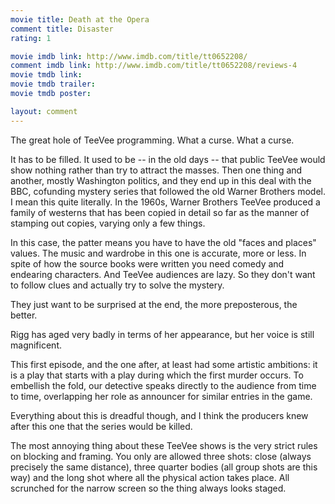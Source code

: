 ```yaml
---
movie title: Death at the Opera
comment title: Disaster
rating: 1

movie imdb link: http://www.imdb.com/title/tt0652208/
comment imdb link: http://www.imdb.com/title/tt0652208/reviews-4
movie tmdb link: 
movie tmdb trailer: 
movie tmdb poster: 

layout: comment
---
```


The great hole of TeeVee programming. What a curse. What a curse.

It has to be filled. It used to be -- in the old days -- that public TeeVee would show nothing rather than try to attract the masses. Then one thing and another, mostly Washington politics, and they end up in this deal with the BBC, cofunding mystery series that followed the old Warner Brothers model. I mean this quite literally. In the 1960s, Warner Brothers TeeVee produced a family of westerns that has been copied in detail so far as the manner of stamping out copies, varying only a few things.

In this case, the patter means you have to have the old "faces and places" values. The music and wardrobe in this one is accurate, more or less. In spite of how the source books were written you need comedy and endearing characters. And TeeVee audiences are lazy. So they don't want to follow clues and actually try to solve the mystery.

They just want to be surprised at the end, the more preposterous, the better.

Rigg has aged very badly in terms of her appearance, but her voice is still magnificent.

This first episode, and the one after, at least had some artistic ambitions: it is a play that starts with a play during which the first murder occurs. To embellish the fold, our detective speaks directly to the audience from time to time, overlapping her role as announcer for similar entries in the game.

Everything about this is dreadful though, and I think the producers knew after this one that the series would be killed.

The most annoying thing about these TeeVee shows is the very strict rules on blocking and framing. You only are allowed three shots: close (always precisely the same distance), three quarter bodies (all group shots are this way) and the long shot where all the physical action takes place. All scrunched for the narrow screen so the thing always looks staged.